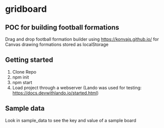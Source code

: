 # gridboard
## POC for building football formations

Drag and drop football formation builder using https://konvajs.github.io/ for Canvas drawing
formations stored as localStorage

## Getting started
1. Clone Repo
2. npm init
3. npm start
4. Load project through a webserver (Lando was used for testing: https://docs.devwithlando.io/started.html)

## Sample data
Look in sample_data to see the key and value of a sample board
